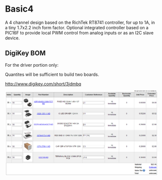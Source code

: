 # Basic4

A 4 channel design based on the RichTek RT8741 controller, for up to 1A, in a tiny 1.7x2.2 inch form factor. Optional integrated controller based on a PIC16F to provide local PWM control from analog inputs or as an I2C slave device.

## DigiKey BOM

For the driver portion only:

Quantites will be sufficient to build two boards.

http://www.digikey.com/short/3jdmbq

![bom](bom.png)

